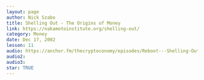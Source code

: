 ```yaml
---
layout: page
author: Nick Szabo
title: Shelling Out - The Origins of Money
link: https://nakamotoinstitute.org/shelling-out/
category: Money
date: Dec 17, 2002
lesson: 11
audio: https://anchor.fm/thecryptoconomy/episodes/Reboot---Shelling-Out-The-Origins-of-Money-Nick-Szabo-e9omme/a-a17ga9a
audio2: 
audio3: 
star: TRUE
---
```

